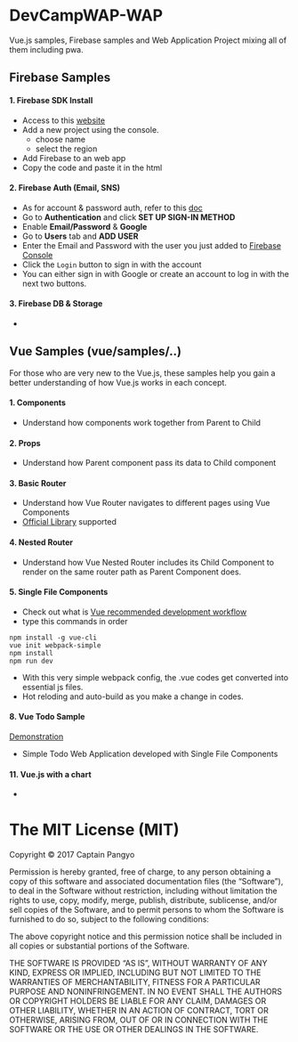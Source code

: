 # DevCampWAP-WAP
Vue.js samples, Firebase samples and Web Application Project mixing all of them including pwa.

## Firebase Samples
#### 1. Firebase SDK Install
- Access to this [website](https://console.firebase.google.com/)
- Add a new project using the console.
  - choose name
  - select the region
- Add Firebase to an web app
- Copy the code and paste it in the html

#### 2. Firebase Auth (Email, SNS)
- As for account & password auth, refer to this [doc](https://firebase.google.com/docs/auth/web/password-auth)
- Go to **Authentication** and click **SET UP SIGN-IN METHOD**
- Enable **Email/Password** & **Google**
- Go to **Users** tab and **ADD USER**
- Enter the Email and Password with the user you just added to [Firebase Console](https://console.firebase.google.com/)
- Click the `Login` button to sign in with the account
- You can either sign in with Google or create an account to log in with the next two buttons.

#### 3. Firebase DB & Storage
-


## Vue Samples (vue/samples/..)
For those who are very new to the Vue.js, these samples help you gain a better understanding of how Vue.js works in each concept.

#### 1. Components
- Understand how components work together from Parent to Child

#### 2. Props
- Understand how Parent component pass its data to Child component

#### 3. Basic Router
- Understand how Vue Router navigates to different pages using Vue Components
- [Official Library](https://github.com/vuejs/vue-router) supported

#### 4. Nested Router
- Understand how Vue Nested Router includes its Child Component to render on the same router path as Parent Component does.

#### 5. Single File Components
- Check out what is [Vue recommended development workflow]()
- type this commands in order

```text
npm install -g vue-cli
vue init webpack-simple
npm install
npm run dev
```

- With this very simple webpack config, the .vue codes get converted into essential js files.
- Hot reloding and auto-build as you make a change in codes.

#### 8. Vue Todo Sample
[Demonstration](https://vuejstodo-aa185.firebaseapp.com)

- Simple Todo Web Application developed with Single File Components

#### 11. Vue.js with a chart
- 

# The MIT License (MIT)
Copyright © 2017 Captain Pangyo

Permission is hereby granted, free of charge, to any person obtaining a copy of this software and associated documentation files (the “Software”), to deal in the Software without restriction, including without limitation the rights to use, copy, modify, merge, publish, distribute, sublicense, and/or sell copies of the Software, and to permit persons to whom the Software is furnished to do so, subject to the following conditions:

The above copyright notice and this permission notice shall be included in all copies or substantial portions of the Software.

THE SOFTWARE IS PROVIDED “AS IS”, WITHOUT WARRANTY OF ANY KIND, EXPRESS OR IMPLIED, INCLUDING BUT NOT LIMITED TO THE WARRANTIES OF MERCHANTABILITY, FITNESS FOR A PARTICULAR PURPOSE AND NONINFRINGEMENT. IN NO EVENT SHALL THE AUTHORS OR COPYRIGHT HOLDERS BE LIABLE FOR ANY CLAIM, DAMAGES OR OTHER LIABILITY, WHETHER IN AN ACTION OF CONTRACT, TORT OR OTHERWISE, ARISING FROM, OUT OF OR IN CONNECTION WITH THE SOFTWARE OR THE USE OR OTHER DEALINGS IN THE SOFTWARE.
